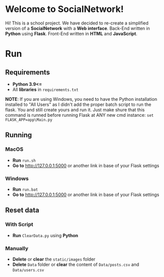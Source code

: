 # Welcome to SocialNetwork!

Hi! This is a school project. We have decided to re-create a simplified version of a **SocialNetwork** with a **Web interface**. Back-End written in **Python** using **Flask**. Front-End written in **HTML** and **JavaScript**.


# Run

## Requirements
- **Python 3.9<=**
- All **libraries** in `requirements.txt`

**NOTE**: If you are using Windows, you need to have the Python installation installed to "All Users" as I didn't add the proper batch script to run the flask. You and still create yours and run it.
Just make shure that this command is runned before running Flask at ANY new cmd instance:
`set FLASK_APP=app\Main.py`

## Running
### MacOS
- **Run** `run.sh`
- **Go to** http://127.0.0.1:5000 or another link in base of your Flask settings

### Windows
- **Run** `run.bat`
- **Go to** http://127.0.0.1:5000 or another link in base of your Flask settings

## Reset data
### With Script
- **Run** `ClearData.py` using **Python**

### Manually
- **Delete** or **clear** the `static/images` folder
- **Delete** `Data` folder or **clear** the content of `Data/posts.csv` and `Data/users.csv`
